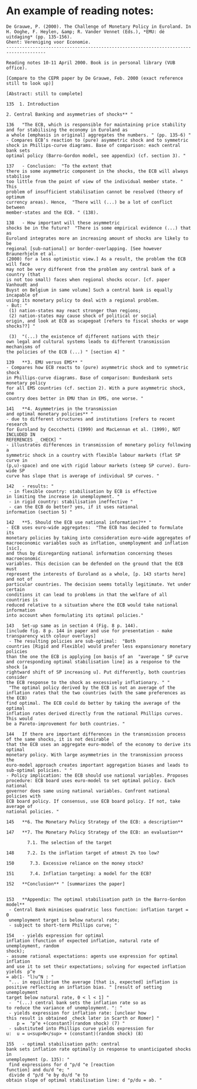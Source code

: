 # An example of reading notes:```De Grauwe, P. (2000). The Challenge of Monetary Policy in Euroland. In H. Ooghe, F. Heylen, &amp; R. Vander Vennet (Eds.), *EMU: dé uitdaging* (pp. 135-156).Ghent: Vereniging voor Economie.-------------------------------------------------------------------------------------Reading notes 10-11 April 2000. Book is in personal library (VUB office).[Compare to the CEPR paper by De Grauwe, Feb. 2000 (exact referencestill to look up)][Abstract: still to complete]135  1. Introduction2. Central Banking and asymmetries of shocks** " 136   "The ECB, which is responsible for maintaining price stability and for stabilising the economy in Euroland asa whole [emphasis in original] aggregates the numbers. " (pp. 135-6) " - Compares ECB’s reaction to (pure) asymmetric shock and to symmetricshock in Phillips-curve diagrams. Base of comparison: each central bank setsoptimal policy (Barro-Gordon model, see appendix) (cf. section 3). " 137   - Conclusion:  "To the extent thatthere is some asymmetric component in the shocks, the ECB will always stabilisetoo little from the point of view of the individual member state. " Thisproblem of insufficient stabilisation cannot be resolved (theory of optimumcurrency areas). Hence,  "There will (...) be a lot of conflict betweenmember-states and the ECB. " (138).138   - How important will these asymmetricshocks be in the future?  "There is some empirical evidence (...) that asEuroland integrates more an increasing amount of shocks are likely to beregional [sub-national] or border-overlapping. [See however Braunerhjelm et al.(2000) for a less optimistic view.] As a result, the problem the ECB will facemay not be very different from the problem any central bank of a country (thatis not too small) faces when regional shocks occur. [cf. paper Vanhoudt andBuyst on Belgium in same volume] Such a central bank is equally incapable ofusing its monetary policy to deal with a regional problem. - But: "  (1) nation-states may react stronger than regions;   (2) nation-states may cause shock of political or socialorigin, and look at ECB as scapegoat [refers to fiscal shocks or wage shocks??] " (3)  "(...) the existence of different nations with theirown legal and cultural systems leads to different transmission mechanisms ofthe policies of the ECB (...) " [section 4] "139   **3. EMU versus EMS** " - Compares how ECB reacts to (pure) asymmetric shock and to symmetric shockin Phillips-curve diagrams. Base of comparison: Bundesbank sets monetary policyfor all EMS countries (cf. section 2). With a pure asymmetric shock, onecountry does better in EMU than in EMS, one worse. " 141   **4. Asymmetries in the transmissionand optimal monetary policies** " - due to different structures and institutions [refers to recent researchfor Euroland by Ceccchetti (1999) and MacLennan et al. (1999), NOT INCLUDED INREFERENCES _ CHECK] " - illustrates differences in transmission of monetary policy following asymmetric shock in a country with flexible labour markets (flat SP curve in(p,u)-space) and one with rigid labour markets (steep SP curve). Euro-wide SPcurve has slope that is average of individual SP curves. "142   - results: "  - in flexible country: stabilisation by ECB is effectivein limiting the increase in unemployment. "  - in rigid country: stabilisation ineffective "  - can the ECB do better? yes, if it uses nationalinformation (section 5) " 142   **5. Should the ECB use national information?** " - ECB uses euro-wide aggregates:  "The ECB has decided to formulate itsmonetary policies by taking into consideration euro-wide aggregates ofmacroeconomic variables such as inflation, unemployment and inflation [sic],and thus by disregarding national information concerning theses macroeconomicvariables. This decision can be defended on the ground that the ECB mustrepresent the interests of Euroland as a whole, [p. 143 starts here] and not ofparticular countries. The decision seems totally legitimate. Yet under certainconditions it can lead to problems in that the welfare of all countries isreduced relative to a situation where the ECB would take national informationinto account when formulating its optimal policies." 143   Set-up same as in section 4 (Fig. 8 p. 144). [include fig. 8 p. 144 in paper and use for presentation - maketransparency with colour overlays]  - The resulting policies are sub-optimal:  "Bothcountries [Rigid and Flexible] would prefer less expansionary monetary policiesthan the one the ECB is applying [on basis of an  "average " SP curveand corresponding optimal stabilisation line] as a response to the shock [arightward shift of SP increasing u]. Put differently, both countries considerthe ECB response to the shock as excessively inflationary. " "  "The optimal policy derived by the ECB is not an average of theinflation rates that the two countries (with the same preferences as the ECB)find optimal. The ECB could do better by taking the average of the optimalinflation rates derived directly from the national Phillips curves. This wouldbe a Pareto-improvement for both countries. " 144   If there are important differences in the transmission process of the same shocks, it is not desirablethat the ECB uses an aggregate euro-model of the economy to derive its optimalmonetary policy. With large asymmetries in the transmission process theeuro-model approach creates important aggregation biases and leads tosub-optimal policies. " " - Policy implication: the ECB should use national variables. Proposesprocedure: ECB board uses euro-model to set optimal policy. Each nationalgovernor does same using national variables. Confront national policies withECB board policy. If consensus, use ECB board policy. If not, take average ofnational policies. " 145   **6. The Monetary Policy Strategy of the ECB: a description** 147   **7. The Monetary Policy Strategy of the ECB: an evaluation**          7.1. The selection of the target 148     7.2. Is the inflation target of atmost 2% too low? 150      7.3. Excessive reliance on the money stock? 151      7.4. Inflation targeting: a model for the ECB? 152   **Conclusion** " [summarizes the paper] 153   **Appendix: The optimal stabilisation path in the Barro-Gordon model**   - Central Bank minimises quadratic loss function: inflation target = 0  unemployment target is below natural rate;  - subject to short-term Phillips curve; " 154   - yields expression for optimalinflation (function of expected inflation, natural rate of unemployment, randomshock); - assume rational expectations: agents use expression for optimal inflationand use it to set their expectations; solving for expected inflation yields  p^e= ab(1- "l)u^N : "  "... in equilibrium the average [that is, expected] inflation ispositive reflecting an inflation bias. " [result of setting unemploymenttarget below natural rate, 0 < l < 1] "  -  "(...) central bank sets the inflation rate so asto reduce the variance of unemployment. ": "  - yields expression for inflation rate: [unclear howthis result is obtained _check later in Scarth or Romer] "     p =  "p^e +(constant)(random shock) (7) "  - substituted into Phillips curve yields expression foru:  u = u<sup>N</sup> + (constant)(random shock) (8)155   - optimal stabilisation path: centralbank sets inflation rate optimally in response to unanticipated shocks inunemployment (p. 135): "  find expressions for d "p/d "e [reactionfunction] and du/d "e; "  divide d "p/d "e by du/d "e toobtain slope of optimal stabilisation line: d "p/du = ab. " ```